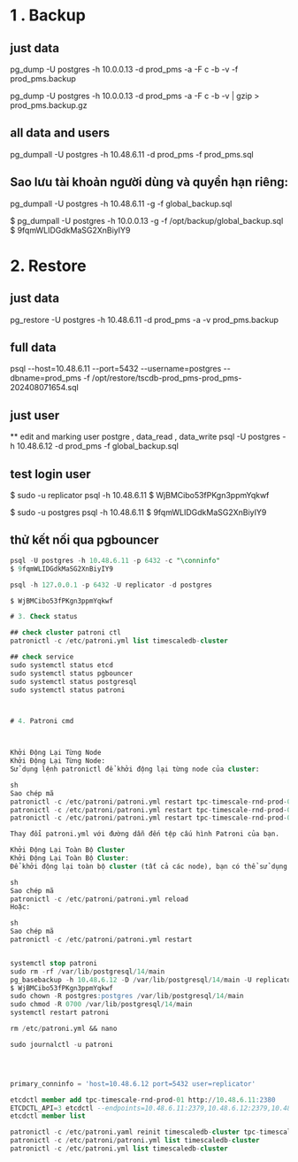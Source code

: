 # 1 . Backup 

## just data
pg_dump -U postgres -h 10.0.0.13 -d prod_pms -a -F c -b -v -f prod_pms.backup

pg_dump -U postgres -h 10.0.0.13 -d prod_pms -a -F c -b -v | gzip > prod_pms.backup.gz


## all data and users
pg_dumpall -U postgres -h 10.48.6.11 -d prod_pms -f prod_pms.sql

## Sao lưu tài khoản người dùng và quyền hạn riêng:
pg_dumpall -U postgres -h 10.48.6.11 -g -f global_backup.sql

$ pg_dumpall -U postgres -h 10.0.0.13 -g -f /opt/backup/global_backup.sql
$ 9fqmWLIDGdkMaSG2XnBiyIY9

# 2. Restore

## just data
pg_restore -U postgres -h 10.48.6.11 -d prod_pms -a -v prod_pms.backup

## full data
psql --host=10.48.6.11 --port=5432 --username=postgres --dbname=prod_pms -f /opt/restore/tscdb-prod_pms-prod_pms-202408071654.sql

## just user
** edit and marking user postgre , data_read , data_write
psql -U postgres -h 10.48.6.12 -d prod_pms -f global_backup.sql

## test login user 
$ sudo -u replicator psql -h 10.48.6.11
$ WjBMCibo53fPKgn3ppmYqkwf

$ sudo -u postgres psql -h 10.48.6.11
$ 9fqmWLIDGdkMaSG2XnBiyIY9

## thử kết nối qua pgbouncer
```sql
psql -U postgres -h 10.48.6.11 -p 6432 -c "\conninfo"
$ 9fqmWLIDGdkMaSG2XnBiyIY9

psql -h 127.0.0.1 -p 6432 -U replicator -d postgres

$ WjBMCibo53fPKgn3ppmYqkwf

# 3. Check status

## check cluster patroni ctl
patronictl -c /etc/patroni.yml list timescaledb-cluster 

## check service
sudo systemctl status etcd
sudo systemctl status pgbouncer
sudo systemctl status postgresql
sudo systemctl status patroni



# 4. Patroni cmd



Khởi Động Lại Từng Node
Khởi Động Lại Từng Node:
Sử dụng lệnh patronictl để khởi động lại từng node của cluster:

sh
Sao chép mã
patronictl -c /etc/patroni/patroni.yml restart tpc-timescale-rnd-prod-01
patronictl -c /etc/patroni/patroni.yml restart tpc-timescale-rnd-prod-02
patronictl -c /etc/patroni/patroni.yml restart tpc-timescale-rnd-prod-03

Thay đổi patroni.yml với đường dẫn đến tệp cấu hình Patroni của bạn.

Khởi Động Lại Toàn Bộ Cluster
Khởi Động Lại Toàn Bộ Cluster:
Để khởi động lại toàn bộ cluster (tất cả các node), bạn có thể sử dụng lệnh:

sh
Sao chép mã
patronictl -c /etc/patroni/patroni.yml reload
Hoặc:

sh
Sao chép mã
patronictl -c /etc/patroni/patroni.yml restart


systemctl stop patroni
sudo rm -rf /var/lib/postgresql/14/main
pg_basebackup -h 10.48.6.12 -D /var/lib/postgresql/14/main -U replicator -P --wal-method=stream
$ WjBMCibo53fPKgn3ppmYqkwf
sudo chown -R postgres:postgres /var/lib/postgresql/14/main
sudo chmod -R 0700 /var/lib/postgresql/14/main
systemctl restart patroni

rm /etc/patroni.yml && nano 

sudo journalctl -u patroni




primary_conninfo = 'host=10.48.6.12 port=5432 user=replicator'

etcdctl member add tpc-timescale-rnd-prod-01 http://10.48.6.11:2380
ETCDCTL_API=3 etcdctl --endpoints=10.48.6.11:2379,10.48.6.12:2379,10.48.6.13:2379 endpoint status 
etcdctl member list

patronictl -c /etc/patroni.yaml reinit timescaledb-cluster tpc-timescale-rnd-prod-01
patronictl -c /etc/patroni/patroni.yml list timescaledb-cluster
patronictl -c /etc/patroni.yml list timescaledb-cluster